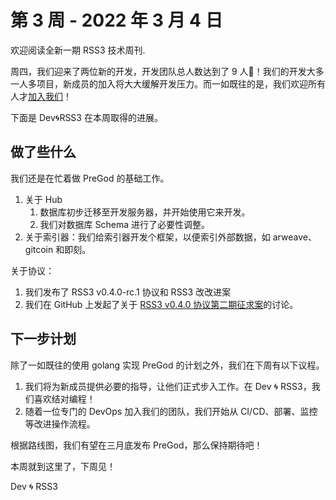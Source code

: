 # 第 3 周 - 2022 年 3 月 4 日

欢迎阅读全新一期 RSS3 技术周刊.

周四，我们迎来了两位新的开发，开发团队总人数达到了 9 人🎉！我们的开发大多一人多项目，新成员的加入将大大缓解开发压力。而一如既往的是，我们欢迎所有人才[加入我们](https://www.notion.so/Open-Source-Remote-RSS3-Offering-the-Dopest-Positions-b6fdbffee017449797397f45340de9d4)！

下面是 Dev🌀RSS3 在本周取得的进展。

## 做了些什么

我们还是在忙着做 PreGod 的基础工作。

1. 关于 Hub
    1. 数据库初步迁移至开发服务器，并开始使用它来开发。
    2. 我们对数据库 Schema 进行了必要性调整。
2. 关于索引器：我们给索引器开发个框架，以便索引外部数据，如 arweave、gitcoin 和即刻。

关于协议：

1. 我们发布了 RSS3 v0.4.0-rc.1 协议和 RSS3 改改进案
2. 我们在 GitHub 上发起了关于 [RSS3 v0.4.0 协议第二期征求案](https://github.com/NaturalSelectionLabs/RSS3-Protocol/discussions/32)的讨论。

## 下一步计划

除了一如既往的使用 golang 实现 PreGod 的计划之外，我们在下周有以下议程。

1. 我们将为新成员提供必要的指导，让他们正式步入工作。在 Dev 🌀 RSS3，我们喜欢结对编程！
2. 随着一位专门的 DevOps 加入我们的团队，我们开始从 CI/CD、部署、监控等改进操作流程。

根据路线图，我们有望在三月底发布 PreGod，那么保持期待吧！

本周就到这里了，下周见！

Dev 🌀 RSS3
